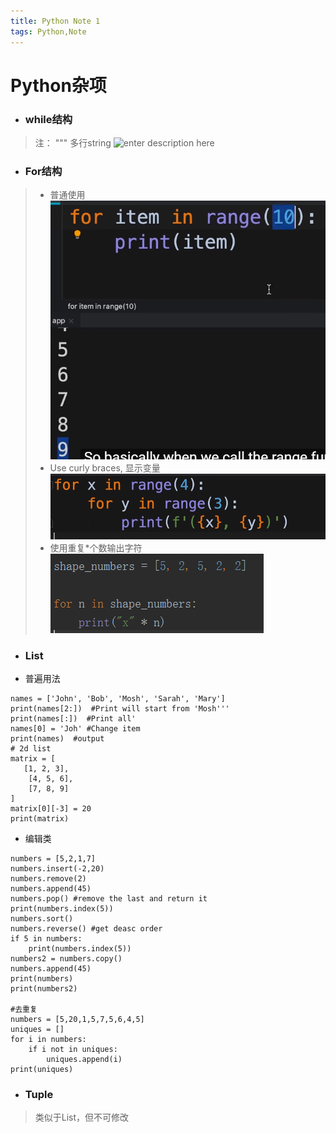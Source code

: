 ```yaml
---
title: Python Note 1
tags: Python,Note
---
```

# Python杂项

+ ### while结构
> 注： """  多行string
![enter description here](/images/1570501535887.png)

+ ### For结构
> * 普通使用
 ![enter description here](./images/1570516202093.png)
> * Use curly braces, 显示变量
![enter description here](./images/1570516527166.png)
> * 使用重复*个数输出字符
 ![enter description here](./images/1570517022147.png)

+ ### List
* 普遍用法
```
names = ['John', 'Bob', 'Mosh', 'Sarah', 'Mary']
print(names[2:])  #Print will start from 'Mosh'''
print(names[:])  #Print all'
names[0] = 'Joh' #Change item
print(names)  #output
# 2d list
matrix = [
   [1, 2, 3],
    [4, 5, 6],
    [7, 8, 9]
]
matrix[0][-3] = 20
print(matrix)
```
* 编辑类

```
numbers = [5,2,1,7]
numbers.insert(-2,20)
numbers.remove(2)
numbers.append(45)
numbers.pop() #remove the last and return it
print(numbers.index(5))
numbers.sort()
numbers.reverse() #get deasc order
if 5 in numbers:
    print(numbers.index(5))
numbers2 = numbers.copy()
numbers.append(45)
print(numbers)
print(numbers2)

#去重复
numbers = [5,20,1,5,7,5,6,4,5]
uniques = []
for i in numbers:
    if i not in uniques:
        uniques.append(i)
print(uniques)
```

+ ### Tuple
> 类似于List，但不可修改
